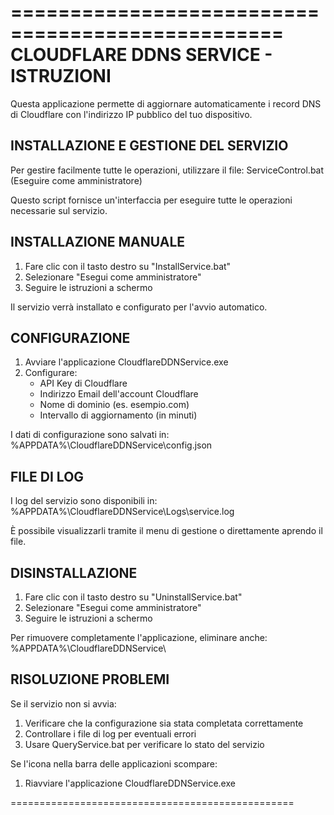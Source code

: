 =================================================
     CLOUDFLARE DDNS SERVICE - ISTRUZIONI
=================================================

Questa applicazione permette di aggiornare automaticamente i record DNS 
di Cloudflare con l'indirizzo IP pubblico del tuo dispositivo.

INSTALLAZIONE E GESTIONE DEL SERVIZIO
-------------------------------------

Per gestire facilmente tutte le operazioni, utilizzare il file:
   ServiceControl.bat  (Eseguire come amministratore)

Questo script fornisce un'interfaccia per eseguire tutte le operazioni
necessarie sul servizio.

INSTALLAZIONE MANUALE
---------------------

1. Fare clic con il tasto destro su "InstallService.bat"
2. Selezionare "Esegui come amministratore"
3. Seguire le istruzioni a schermo

Il servizio verrà installato e configurato per l'avvio automatico.

CONFIGURAZIONE
-------------

1. Avviare l'applicazione CloudflareDDNService.exe
2. Configurare:
   - API Key di Cloudflare
   - Indirizzo Email dell'account Cloudflare
   - Nome di dominio (es. esempio.com)
   - Intervallo di aggiornamento (in minuti)

I dati di configurazione sono salvati in:
%APPDATA%\CloudflareDDNService\config.json

FILE DI LOG
-----------

I log del servizio sono disponibili in:
%APPDATA%\CloudflareDDNService\Logs\service.log

È possibile visualizzarli tramite il menu di gestione o direttamente
aprendo il file.

DISINSTALLAZIONE
---------------

1. Fare clic con il tasto destro su "UninstallService.bat"
2. Selezionare "Esegui come amministratore"
3. Seguire le istruzioni a schermo

Per rimuovere completamente l'applicazione, eliminare anche:
%APPDATA%\CloudflareDDNService\

RISOLUZIONE PROBLEMI
-------------------

Se il servizio non si avvia:
1. Verificare che la configurazione sia stata completata correttamente
2. Controllare i file di log per eventuali errori
3. Usare QueryService.bat per verificare lo stato del servizio

Se l'icona nella barra delle applicazioni scompare:
1. Riavviare l'applicazione CloudflareDDNService.exe

================================================= 